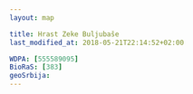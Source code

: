 ```yaml
---
layout: map

title: Hrast Zeke Buljubaše
last_modified_at: 2018-05-21T22:14:52+02:00

WDPA: [555589095]
BioRaS: [383]
geoSrbija:
---
```

